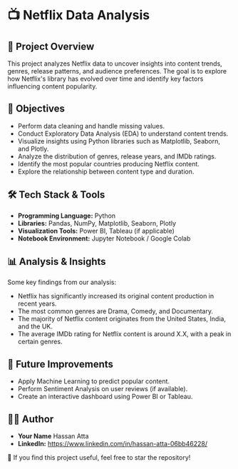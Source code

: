 # 📺 Netflix Data Analysis

## 📌 Project Overview
This project analyzes Netflix data to uncover insights into content trends, genres, release patterns, and audience preferences. The goal is to explore how Netflix's library has evolved over time and identify key factors influencing content popularity.



## 🎯 Objectives
- Perform data cleaning and handle missing values.
- Conduct Exploratory Data Analysis (EDA) to understand content trends.
- Visualize insights using Python libraries such as Matplotlib, Seaborn, and Plotly.
- Analyze the distribution of genres, release years, and IMDb ratings.
- Identify the most popular countries producing Netflix content.
- Explore the relationship between content type and duration.

## 🛠️ Tech Stack & Tools
- **Programming Language:** Python
- **Libraries:** Pandas, NumPy, Matplotlib, Seaborn, Plotly
- **Visualization Tools:** Power BI, Tableau (if applicable)
- **Notebook Environment:** Jupyter Notebook / Google Colab

## 📊 Analysis & Insights
Some key findings from our analysis:
- Netflix has significantly increased its original content production in recent years.
- The most common genres are Drama, Comedy, and Documentary.
- The majority of Netflix content originates from the United States, India, and the UK.
- The average IMDb rating for Netflix content is around X.X, with a peak in certain genres.

## 📌 Future Improvements
- Apply Machine Learning to predict popular content.
- Perform Sentiment Analysis on user reviews (if available).
- Create an interactive dashboard using Power BI or Tableau.

## 👨‍💻 Author
- **Your Name** Hassan Atta
- **LinkedIn:** https://www.linkedin.com/in/hassan-atta-06bb46228/

📢 If you find this project useful, feel free to star the repository!

